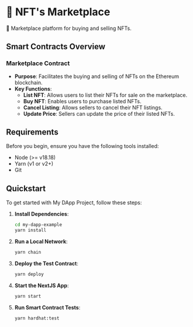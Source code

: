 # 🚀 NFT's Marketplace 

🔗 Marketplace platform for buying and selling NFTs.

## Smart Contracts Overview

### Marketplace Contract

- **Purpose**: Facilitates the buying and selling of NFTs on the Ethereum blockchain.
- **Key Functions**:
  - **List NFT**: Allows users to list their NFTs for sale on the marketplace.
  - **Buy NFT**: Enables users to purchase listed NFTs.
  - **Cancel Listing**: Allows sellers to cancel their NFT listings.
  - **Update Price**: Sellers can update the price of their listed NFTs.

## Requirements

Before you begin, ensure you have the following tools installed:

- Node (>= v18.18)
- Yarn (v1 or v2+)
- Git

## Quickstart

To get started with My DApp Project, follow these steps:

1. **Install Dependencies**:

   ```bash
   cd my-dapp-example
   yarn install
   ```

2. **Run a Local Network**:

   ```bash
   yarn chain
   ```

3. **Deploy the Test Contract**:

   ```bash
   yarn deploy
   ```

4. **Start the NextJS App**:

   ```bash
   yarn start
   ```

5. **Run Smart Contract Tests**:

   ```bash
   yarn hardhat:test
   ```
